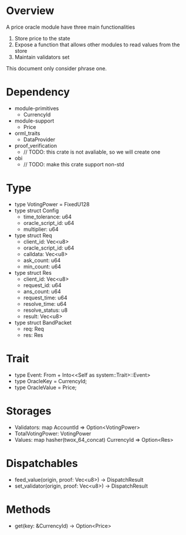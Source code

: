 # Overview

A price oracle module have three main functionalities
  1. Store price to the state
  2. Expose a function that allows other modules to read values from the store
  3. Maintain validators set

This document only consider phrase one.

# Dependency

- module-primitives
  - CurrencyId
- module-support
  - Price
- orml_traits
  - DataProvider
- proof_verification
  - // TODO: this crate is not avaliable, so we will create one
- obi
  - // TODO: make this crate support non-std

# Type

- type VotingPower = FixedU128
- type struct Config
  - time_tolerance: u64
  - oracle_script_id: u64
  - multiplier: u64
- type struct Req
	- client_id: Vec\<u8\>
	- oracle_script_id: u64
	- calldata: Vec\<u8\>
	- ask_count: u64
	- min_count: u64
- type struct Res
	- client_id: Vec\<u8\>
	- request_id: u64
	- ans_count: u64
	- request_time: u64
	- resolve_time: u64
	- resolve_status: u8
	- result: Vec\<u8\>
- type struct BandPacket
	- req: Req
	- res: Res

# Trait

- type Event: From<Event> + Into\<\<Self as system::Trait\>::Event\>
-	type OracleKey = CurrencyId;
-	type OracleValue = Price;

# Storages

- Validators: map AccountId => Option\<VotingPower\>
- TotalVotingPower: VotingPower
- Values: map hasher(twox_64_concat) CurrencyId => Option\<Res\>

# Dispatchables

- feed_value(origin, proof: Vec\<u8\>) -> DispatchResult
- set_validator(origin, proof: Vec\<u8\>) -> DispatchResult

# Methods

- get(key: &CurrencyId) -> Option\<Price\>
